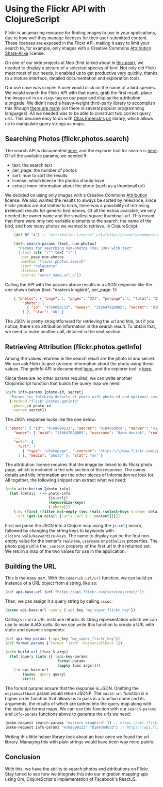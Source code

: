 # Using the Flickr API with ClojureScript

Flickr is an amazing resource for finding images to use in your applications,
due to how well they manage licenses for their user-submitted content. These
licenses are exposed in the Flickr API, making it easy to limit your search to,
for example, only images with a Creative Commons [Attribution
Share-Alike](http://creativecommons.org/licenses/by-sa/2.0/) license.

On one of our side projects at Neo (first talked about in [this
post](http://www.neo.com/2014/04/21/choropleths-and-d3-js)), we needed to
display a picture of a selected species of bird. Not only did Flickr meet most
of our needs, it enabled us to get productive very quickly, thanks to a mature
interface, detailed documentation and exploration tools.

Our use case was simple: A user would click on the name of a bird species. We
would search the Flickr API with that name, grab the first result, place the
image url in an `<img>` tag on our page and display the attribution alongside.
We didn't need a heavy-weight third-party library to accomplish this (though
[there are many](https://github.com/search?q=flickr&ref=simplesearch) out there
in several popular programming languages). All we needed was to be able to
construct two correct query urls.  This became easy to do with [Chas
Emerick's](https://twitter.com/cemerick) [url](https://github.com/cemerick/url)
library, which allows us to manipulate query strings as maps.

## Searching Photos (flickr.photos.search)

The search API is documented
[here](https://www.flickr.com/services/api/flickr.photos.search.html), and the
explorer tool for search is
[here](https://www.flickr.com/services/api/explore/flickr.photos.search). Of all
the available params, we needed 5:

* text: the search text
* per\_page: the number of photos
* sort: how to sort the results
* license: which license the photos should have
* extras: more information about the photo (such as a thumbnail url)

We decided on using only images with a Creative Commons
[Attribution](http://creativecommons.org/licenses/by/2.0/) license. We also
wanted the results to always be sorted by relevance; since Flickr photos are
not limited to birds, there was a possibility of retrieving irrelevant results
for generic bird names. Of all the extras available, we only needed the owner
name and the smallest square thumbnail url. This meant that there were only two
variable elements to the search: the name of the bird, and how many photos we
wanted to retrieve. In ClojureScript:

```clojure
    (def BY "4") ;; "Attribution License" url="http://creativecommons.org/licenses/by/2.0/"

    (defn search-params [text, num-photos]
      "Params for searching num-photos (max 500) with text"
      {:text (str "\"" text "\"")
       :per_page num-photos
       :method "flickr.photos.search"
       :sort "relevance"
       :license BY
       :extras "owner_name,url_q"})
```

Calling the API with the params above results in a JSON response like the one
shown below (text: "eastern kingbird", per\_page: 1):

```json
    { "photos": { "page": 1, "pages": "223", "perpage": 1, "total": "223",
        "photo": [
          { "id": "4769690133", "owner": "31064702@N05", "secret": "818406d0cd", "server": "4123", "farm": 5, "title": "Eastern Kingbird", "ispublic": 1, "isfriend": 0, "isfamily": 0, "ownername": "Dawn Huczek", "url_q": "https:\/\/farm5.staticflickr.com\/4123\/4769690133_818406d0cd_q.jpg", "height_q": "150", "width_q": "150" }
        ] }, "stat": "ok" }
```

The JSON is pretty straightforward for retrieving the url and title, but if
you notice, there's no attribution information in the search result. To
obtain that, we need to make another call, detailed in the next section.

## Retrieving Attribution (flickr.photos.getInfo)

Among the values returned in the search result are the photo id and secret. We
can ask Flickr to give us more information about the photo using these values.
The getInfo API is documented
[here](https://www.flickr.com/services/api/flickr.photos.getInfo.html), and the
explorer tool is
[here](https://www.flickr.com/services/api/explore/flickr.photos.getInfo).

Since there are no other params required, we can write another ClojureScript
function that builds the query map we need:

```clojure
(defn info-params [photo-id, secret]
  "Params for fetching details of photo with photo-id and optional secret"
  {:method "flickr.photos.getInfo"
   :photo_id photo-id
   :secret secret})
```

The JSON response looks like the one below:

```json
{ "photo": { "id": "4769690133", "secret": "818406d0cd", "server": "4123", "farm": 5, "dateuploaded": "1278473496", "isfavorite": 0, "license": 4, "safety_level": 0, "rotation": 0, "originalsecret": "d7072dbb9a", "originalformat": "jpg",
    "owner": { "nsid": "31064702@N05", "username": "Dawn Huczek", "realname": "", "location": "USA", "iconserver": "2915", "iconfarm": 3, "path_alias": "" },
    ...
    "urls": {
      "url": [
        { "type": "photopage", "_content": "https:\/\/www.flickr.com\/photos\/31064702@N05\/4769690133\/" }
      ] }, "media": "photo" }, "stat": "ok" }
```

The attribution license requires that the image be linked to its Flickr photo
page, which is included in the urls section of the response. The owner details
and title information are the other pieces of information we look for. All
together, the following snippet can extract what we need:

```clojure
(defn attribution [photo-info]
  (let [detail  (-> photo-info
                    (js->clj)
                    (keywordize-keys)
                    (:photo))]
    {:by (first (filter not-empty (vec (vals (select-keys (:owner detail) [:realname :username :path_alias])))))
     :url (get-in detail [:urls :url 0 :_content])}))
```

First we parse the JSON into a Clojure map using the `js->clj` macro, followed
by changing the string keys to keywords with `clojure.walk/keywordize-keys`.
The name to display can be the first non-empty value for the owner's
`realname`, `username` or `pathalias` properties. The photo page url is the
`_content` property of the first url in the returned set. We return a map of
the two values for use in the application.

## Building the URL

This is the easy part. With the `cemerick.url/url` function, we can build an
instance of a URL object from a string, like so:

```clojure
(def api-base-url (url "https://api.flickr.com/services/rest/"))
```

Then, we can assign it a query string by calling `assoc`:

```clojure
(assoc api-base-url :query {:api_key "my_super_flickr_key"})
```

Calling `str` on a URL instance returns its string representation which we can
use to make AJAX calls. So we can write this function to create a URL with
static and dynamic segments:

```clojure
(def api-key-params {:api_key "my_super_flickr_key"})
(def format-params {:format "json" :nojsoncallback 1})

(defn build-url [func & args]
  (let [query (into {} [api-key-params
                        format-params
                        (apply func args)])]
    (-> api-base-url
        (assoc :query query)
        str)))
```

The format params ensure that the response is JSON. Omitting the
`nojsoncallback` param would return JSONP. The `build-url` function is a higher
order function that allows us to pass in a function name and its arguments,
the results of which are tacked into the query map along with the static api
format maps. We can use this function with our `search-params` and `info-params`
functions above to generate the urls we need:

```clojure
(make-request search-params "eastern kingbird" 1) ;; https://api.flickr.com/services/rest/?method=flickr.photos.search&api_key=my_super_flickr_key&text=eastern+kingbird&license=4&sort=relevance&extras=owner_name%2C+url_q&per_page=1&format=json&nojsoncallback=1
(make-request info-params "4769690133" "818406d0cd") ;; https://api.flickr.com/services/rest/?method=flickr.photos.getInfo&api_key=my_super_flickr_key&photo_id=4769690133&secret=818406d0cd&format=json&nojsoncallback=1
```

Writing this little helper library took about an hour once we found the url
library. Managing this with plain strings would have been way more painful.

## Conclusion

With this, we have the ability to search photos and attributions on Flickr.
Stay tuned to see how we integrate this into our migration mapping app using
Om, ClojureScript's implementation of Facebook's ReactJS.

